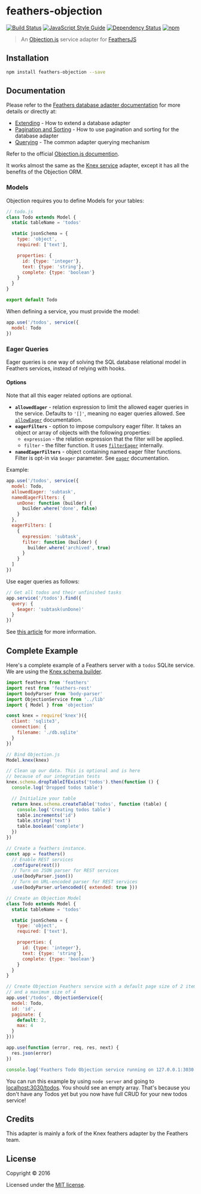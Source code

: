# feathers-objection

[![Build Status](https://travis-ci.org/mcchrish/feathers-objection.svg?branch=master)](https://travis-ci.org/mcchrish/feathers-objection)
[![JavaScript Style Guide](https://img.shields.io/badge/code%20style-standard-brightgreen.svg)](http://standardjs.com/)
[![Dependency Status](https://img.shields.io/david/mcchrish/feathers-objection.svg)](https://david-dm.org/mcchrish/feathers-objection)
[![npm](https://img.shields.io/npm/v/feathers-objection.svg?maxAge=2592000)](https://www.npmjs.com/package/feathers-objection)

> An [Objection.js](http://vincit.github.io/objection.js) service adapter for [FeathersJS](http://feathersjs.com)


## Installation

```bash
npm install feathers-objection --save
```

## Documentation

Please refer to the [Feathers database adapter documentation](http://docs.feathersjs.com/databases/readme.html) for more details or directly at:

- [Extending](http://docs.feathersjs.com/databases/extending.html) - How to extend a database adapter
- [Pagination and Sorting](http://docs.feathersjs.com/databases/pagination.html) - How to use pagination and sorting for the database adapter
- [Querying](http://docs.feathersjs.com/databases/querying.html) - The common adapter querying mechanism

Refer to the official [Objection.js documention](http://vincit.github.io/objection.js).

It works almost the same as the [Knex
service](https://github.com/feathersjs/feathers-knex) adapter, except it has all
the benefits of the Objection ORM.

### Models

Objection requires you to define Models for your tables:

```js
// todo.js
class Todo extends Model {
  static tableName = 'todos'

  static jsonSchema = {
    type: 'object',
    required: ['text'],

    properties: {
      id: {type: 'integer'},
      text: {type: 'string'},
      complete: {type: 'boolean'}
    }
  }
}

export default Todo
```

When defining a service, you must provide the model:
```js
app.use('/todos', service({
  model: Todo
})
```

### Eager Queries

Eager queries is one way of solving the SQL database relational model in
Feathers services, instead of relying with hooks.

#### Options

Note that all this eager related options are optional.

* **`allowedEager`** - relation expression to limit the allowed eager queries in
  the service. Defaults to `'[]'`, meaning no eager queries allowed. See [`allowEager`](http://vincit.github.io/objection.js/#alloweager) documentation.
* **`eagerFilters`** - option to impose compulsory eager filter. It takes an
  object or array of objects with the following properties:
  * `expression` - the relation expression that the filter will be applied.
  * `filter` - the filter function.
  It uses [`filterEager`](http://vincit.github.io/objection.js/#filtereager) internally.
* **`namedEagerFilters`** - object containing named eager filter functions.
  Filter is opt-in via `$eager` parameter. See
  [`eager`](http://vincit.github.io/objection.js/#eager) documentation.

Example:

```js
app.use('/todos', service({
  model: Todo,
  allowedEager: 'subtask',
  namedEagerFilters: {
    unDone: function (builder) {
      builder.where('done', false)
    }
  },
  eagerFilters: [
    {
      expression: 'subtask',
      filter: function (builder) {
        builder.where('archived', true)
      }
    }
  ]
})

```

Use eager queries as follows:
```js
// Get all todos and their unfinished tasks
app.service('/todos').find({
  query: {
    $eager: 'subtask(unDone)'
  }
})
```

See [this
article](https://www.vincit.fi/blog/nested-eager-loading-and-inserts-with-objection-js/)
for more information.


## Complete Example

Here's a complete example of a Feathers server with a `todos` SQLite service. We are using the [Knex schema builder](http://knexjs.org/#Schema).

```js
import feathers from 'feathers'
import rest from 'feathers-rest'
import bodyParser from 'body-parser'
import ObjectionService from '../lib'
import { Model } from 'objection'

const knex = require('knex')({
  client: 'sqlite3',
  connection: {
    filename: './db.sqlite'
  }
})

// Bind Objection.js
Model.knex(knex)

// Clean up our data. This is optional and is here
// because of our integration tests
knex.schema.dropTableIfExists('todos').then(function () {
  console.log('Dropped todos table')

  // Initialize your table
  return knex.schema.createTable('todos', function (table) {
    console.log('Creating todos table')
    table.increments('id')
    table.string('text')
    table.boolean('complete')
  })
})

// Create a feathers instance.
const app = feathers()
  // Enable REST services
  .configure(rest())
  // Turn on JSON parser for REST services
  .use(bodyParser.json())
  // Turn on URL-encoded parser for REST services
  .use(bodyParser.urlencoded({ extended: true }))

// Create an Objection Model
class Todo extends Model {
  static tableName = 'todos'

  static jsonSchema = {
    type: 'object',
    required: ['text'],

    properties: {
      id: {type: 'integer'},
      text: {type: 'string'},
      complete: {type: 'boolean'}
    }
  }
}

// Create Objection Feathers service with a default page size of 2 items
// and a maximum size of 4
app.use('/todos', ObjectionService({
  model: Todo,
  id: 'id',
  paginate: {
    default: 2,
    max: 4
  }
}))

app.use(function (error, req, res, next) {
  res.json(error)
})

console.log('Feathers Todo Objection service running on 127.0.0.1:3030')
```

You can run this example by using `node server` and going to [localhost:3030/todos](http://localhost:3030/todos). You should see an empty array. That's because you don't have any Todos yet but you now have full CRUD for your new todos service!

## Credits

This adapter is mainly a fork of the Knex feathers adapter by the Feathers team.

## License

Copyright © 2016

Licensed under the [MIT license](LICENSE).
